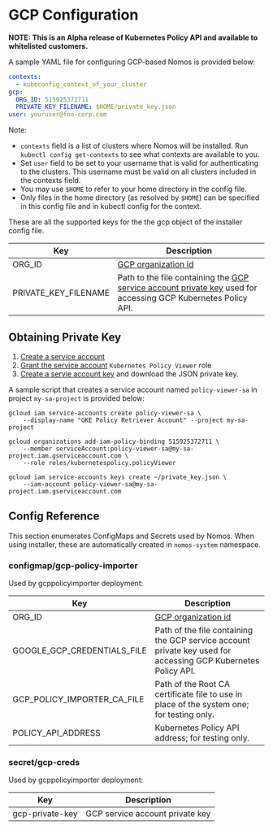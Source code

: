 # GCP Configuration

**NOTE: This is an Alpha release of Kubernetes Policy API and available to
whitelisted customers.**

A sample YAML file for configuring GCP-based Nomos is provided below:

```yaml
contexts:
  - kubeconfig_context_of_your_cluster
gcp:
  ORG_ID: 515925372711
  PRIVATE_KEY_FILENAME: $HOME/private_key.json
user: youruser@foo-corp.com
```

Note:

*   `contexts` field is a list of clusters where Nomos will be installed. Run
    `kubectl config get-contexts` to see what contexts are available to you.
*   Set `user` field to be set to your username that is valid for authenticating
    to the clusters. This username must be valid on all clusters included in the
    contexts field.
*   You may use `$HOME` to refer to your home directory in the config file.
*   Only files in the home directory (as resolved by `$HOME`) can be specified
    in this config file and in kubectl config for the context.

These are all the supported keys for the the gcp object of the installer config
file.

Key                  | Description
-------------------- | -----------
ORG_ID               | [GCP organization id](https://cloud.google.com/resource-manager/docs/creating-managing-organization#retrieving_your_organization_id)
PRIVATE_KEY_FILENAME | Path to the file containing the [GCP service account private key](#obtaining-private-key) used for accessing GCP Kubernetes Policy API.

## Obtaining Private Key

1.  [Create a service account][1]
2.  [Grant the service account][2] `Kubernetes Policy Viewer` role
3.  [Create a servie account key][3] and download the JSON private key.

A sample script that creates a service account named `policy-viewer-sa` in
project `my-sa-project` is provided below:

```console
gcloud iam service-accounts create policy-viewer-sa \
    --display-name "GKE Policy Retriever Account" --project my-sa-project

gcloud organizations add-iam-policy-binding 515925372711 \
    --member serviceAccount:policy-viewer-sa@my-sa-project.iam.gserviceaccount.com \
    --role roles/kubernetespolicy.policyViewer

gcloud iam service-accounts keys create ~/private_key.json \
    --iam-account policy-viewer-sa@my-sa-project.iam.gserviceaccount.com
```

## Config Reference

This section enumerates ConfigMaps and Secrets used by Nomos. When using
installer, these are automatically created in `nomos-system` namespace.

### configmap/gcp-policy-importer

Used by gcppolicyimporter deployment:

Key                         | Description
--------------------------- | -----------
ORG_ID                      | [GCP organization id](https://cloud.google.com/resource-manager/docs/creating-managing-organization#retrieving_your_organization_id)
GOOGLE_GCP_CREDENTIALS_FILE | Path of the file containing the GCP service account private key used for accessing GCP Kubernetes Policy API.
GCP_POLICY_IMPORTER_CA_FILE | Path of the Root CA certificate file to use in place of the system one; for testing only.
POLICY_API_ADDRESS          | Kubernetes Policy API address; for testing only.

### secret/gcp-creds

Used by gcppolicyimporter deployment:

Key             | Description
--------------- | -------------------------------
gcp-private-key | GCP service account private key

[1]: https://cloud.google.com/iam/docs/creating-managing-service-accounts
[2]: https://cloud.google.com/iam/docs/granting-roles-to-service-accounts
[3]: https://cloud.google.com/iam/docs/creating-managing-service-account-keys
